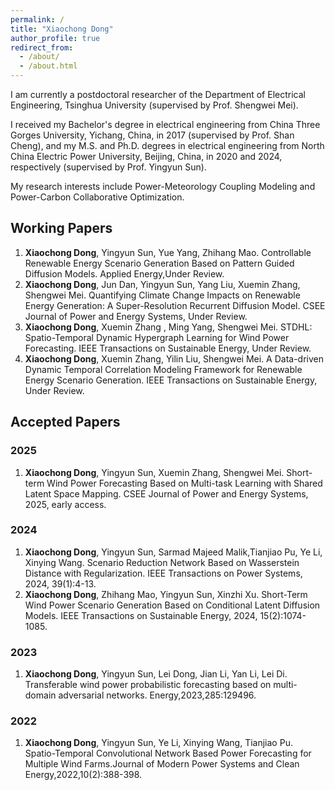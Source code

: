 ```yaml
---
permalink: /
title: "Xiaochong Dong"
author_profile: true
redirect_from: 
  - /about/
  - /about.html
---
```


I am currently a postdoctoral researcher of the Department of Electrical Engineering, Tsinghua University (supervised by Prof. Shengwei Mei).

I received my Bachelor's degree in electrical engineering from China Three Gorges University, Yichang, China, in 2017 (supervised by Prof. Shan Cheng), and my M.S. and Ph.D. degrees in electrical engineering from North China Electric Power University, Beijing, China, in 2020 and 2024, respectively (supervised by Prof. Yingyun Sun).

My research interests include Power-Meteorology Coupling Modeling and Power-Carbon Collaborative Optimization.

## Working Papers
1. **Xiaochong Dong**, Yingyun Sun, Yue Yang, Zhihang Mao. Controllable Renewable Energy Scenario Generation Based on Pattern Guided Diffusion Models. Applied Energy,Under Review.
2. **Xiaochong Dong**, Jun Dan, Yingyun Sun, Yang Liu, Xuemin Zhang, Shengwei Mei. Quantifying Climate Change Impacts on Renewable Energy Generation: A Super-Resolution Recurrent Diffusion Model. CSEE Journal of Power and Energy Systems, Under Review.
3. **Xiaochong Dong**, Xuemin Zhang , Ming Yang, Shengwei Mei. STDHL: Spatio-Temporal Dynamic Hypergraph Learning for Wind Power Forecasting. IEEE Transactions on Sustainable Energy, Under Review.
4. **Xiaochong Dong**, Xuemin Zhang, Yilin Liu, Shengwei Mei. A Data-driven Dynamic Temporal Correlation Modeling Framework for Renewable Energy Scenario Generation. IEEE Transactions on Sustainable Energy, Under Review.

## Accepted Papers
### 2025
1. **Xiaochong Dong**, Yingyun Sun, Xuemin Zhang, Shengwei Mei. Short-term Wind Power Forecasting Based on Multi-task Learning with Shared Latent Space Mapping. CSEE Journal of Power and Energy Systems, 2025, early access.

### 2024
1. **Xiaochong Dong**, Yingyun Sun, Sarmad Majeed Malik,Tianjiao Pu, Ye Li, Xinying Wang. Scenario Reduction Network Based on Wasserstein Distance with Regularization. IEEE Transactions on Power Systems, 2024, 39(1):4-13.
2. **Xiaochong Dong**, Zhihang Mao, Yingyun Sun, Xinzhi Xu. Short-Term Wind Power Scenario Generation Based on Conditional Latent Diffusion Models. IEEE Transactions on Sustainable Energy, 2024, 15(2):1074-1085.

### 2023
1. **Xiaochong Dong**, Yingyun Sun, Lei Dong, Jian Li, Yan Li, Lei Di. Transferable wind power probabilistic forecasting based on multi-domain adversarial networks. Energy,2023,285:129496.

### 2022
1. **Xiaochong Dong**, Yingyun Sun, Ye Li, Xinying Wang, Tianjiao Pu. Spatio-Temporal Convolutional Network Based Power Forecasting for Multiple Wind Farms.Journal of Modern Power Systems and Clean Energy,2022,10(2):388-398.
